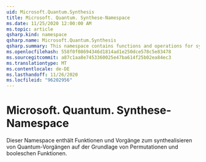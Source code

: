 ```yaml
---
uid: Microsoft.Quantum.Synthesis
title: Microsoft. Quantum. Synthese-Namespace
ms.date: 11/25/2020 12:00:00 AM
ms.topic: article
qsharp.kind: namespace
qsharp.name: Microsoft.Quantum.Synthesis
qsharp.summary: This namespace contains functions and operations for synthesizing quantum operations based on permutations and Boolean functions.
ms.openlocfilehash: 558f0f08694346d1814ad1e250dce578c5e83478
ms.sourcegitcommit: a87c1aa8e7453360025e47ba614f25b02ea84ec3
ms.translationtype: MT
ms.contentlocale: de-DE
ms.lasthandoff: 11/26/2020
ms.locfileid: "96202956"
---
```

# <a name="microsoftquantumsynthesis-namespace"></a>Microsoft. Quantum. Synthese-Namespace

Dieser Namespace enthält Funktionen und Vorgänge zum synthealisieren von Quantum-Vorgängen auf der Grundlage von Permutationen und booleschen Funktionen.

